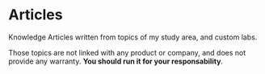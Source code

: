 # Articles

Knowledge Articles written from topics of my study area, and custom labs.

Those topics are not linked with any product or company, and does not provide any warranty. **You should run it for your responsability**.

